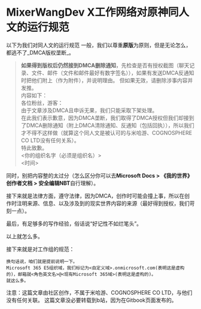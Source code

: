 # MixerWangDev X工作网络对原神同人文的运行规范

以下为我们对同人文的运行规范 一般，我们以尊重**原版**为原则，但是无论怎么，都逃不了\_DMCA版权垄断\_。

> **如果得到版权后仍然接到DMCA删除通知**，先检查是否有授权截图（聊天记录、文件、邮件（文件和邮件最好有数字签名）），如果有发送DMCA反通知时把他们附上（作为附件），并说明理由。 但如果无效，请删除涉事内容并发推。\
> 内容如下：\
> 各位粉丝，游客：\
> 由于文章涉及DMCA且申诉无果，我们只能采取下架处理。\
> 在此我们表示歉意，因为DMCA垄断，我们取得了DMCA授权但我们却接到了DMCA删除通知（附上DMCA清除通知、反通知（包括回执）），所以我们才不得不这样做（就算这个同人文是被认可的与米哈游、COGNOSPHERE CO LTD没有任何关系）。\
> 特此致歉。\
> <你的组织名字（必须是组织名）>\
> <时间>

同时，别把内容整的太过分（怎么区分你可以去**Microsoft Docs > 《我的世界》创作者文档 > 安全编辑NBT**自行理解）。

接下来就是法律方面，遵守法律，因为DMCA，创作时可能会撞上事，所以在创作时注明来源、信息、以及涉及到的现实世界内容的来源（最好得到授权，我们苛刻一点）。

最后，有足够多的写作经验，俗话说“好记性不如烂笔头”。

以上就怎么多。

接下来就是对工作组的规范：

```
换句话说，咱们就是提前说明一下。
Microsoft 365 E5组织域，我们标记为<自定义域>.onmicrosoft.com(表明这是虚构的)，邮箱就<角色英文名>@<现有Microsoft 365域>(表明这是虚构的)。
就这么多。
```

注意：这篇文章由社区创作，不属于米哈游、COGNOSPHERE CO LTD，与他们没有任何关联。 这篇文章没必要转载到b站，因为在Gitbook页面发布的。
